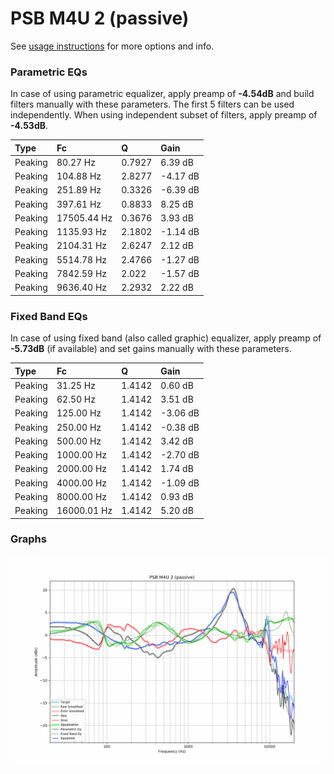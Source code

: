 # PSB M4U 2 (passive)
See [usage instructions](https://github.com/jaakkopasanen/AutoEq#usage) for more options and info.

### Parametric EQs
In case of using parametric equalizer, apply preamp of **-4.54dB** and build filters manually
with these parameters. The first 5 filters can be used independently.
When using independent subset of filters, apply preamp of **-4.53dB**.

| Type    | Fc          |      Q | Gain     |
|:--------|:------------|:-------|:---------|
| Peaking | 80.27 Hz    | 0.7927 | 6.39 dB  |
| Peaking | 104.88 Hz   | 2.8277 | -4.17 dB |
| Peaking | 251.89 Hz   | 0.3326 | -6.39 dB |
| Peaking | 397.61 Hz   | 0.8833 | 8.25 dB  |
| Peaking | 17505.44 Hz | 0.3676 | 3.93 dB  |
| Peaking | 1135.93 Hz  | 2.1802 | -1.14 dB |
| Peaking | 2104.31 Hz  | 2.6247 | 2.12 dB  |
| Peaking | 5514.78 Hz  | 2.4766 | -1.27 dB |
| Peaking | 7842.59 Hz  | 2.022  | -1.57 dB |
| Peaking | 9636.40 Hz  | 2.2932 | 2.22 dB  |

### Fixed Band EQs
In case of using fixed band (also called graphic) equalizer, apply preamp of **-5.73dB**
(if available) and set gains manually with these parameters.

| Type    | Fc          |      Q | Gain     |
|:--------|:------------|:-------|:---------|
| Peaking | 31.25 Hz    | 1.4142 | 0.60 dB  |
| Peaking | 62.50 Hz    | 1.4142 | 3.51 dB  |
| Peaking | 125.00 Hz   | 1.4142 | -3.06 dB |
| Peaking | 250.00 Hz   | 1.4142 | -0.38 dB |
| Peaking | 500.00 Hz   | 1.4142 | 3.42 dB  |
| Peaking | 1000.00 Hz  | 1.4142 | -2.70 dB |
| Peaking | 2000.00 Hz  | 1.4142 | 1.74 dB  |
| Peaking | 4000.00 Hz  | 1.4142 | -1.09 dB |
| Peaking | 8000.00 Hz  | 1.4142 | 0.93 dB  |
| Peaking | 16000.01 Hz | 1.4142 | 5.20 dB  |

### Graphs
![](./PSB%20M4U%202%20(passive).png)